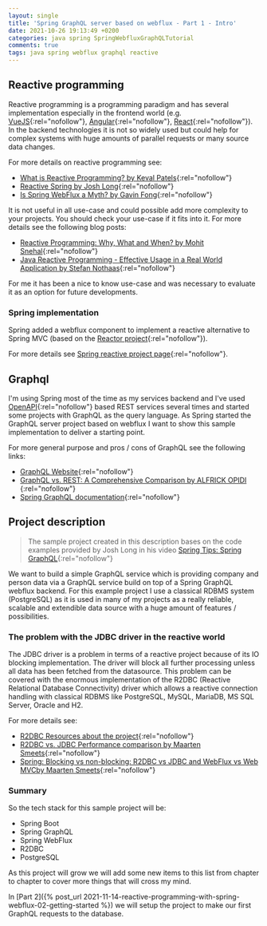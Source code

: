 ```yaml
---
layout: single
title: 'Spring GraphQL server based on webflux - Part 1 - Intro'
date: 2021-10-26 19:13:49 +0200
categories: java spring SpringWebfluxGraphQLTutorial
comments: true
tags: java spring webflux graphql reactive
---
```


## Reactive programming

Reactive programming is a programming paradigm and has several implementation especially in the frontend world (e.g. [VueJS](https://vuejs.org/){:rel="nofollow"}, [Angular](https://angular.io/){:rel="nofollow"}, [React](https://reactjs.org/){:rel="nofollow"}). In the backend technologies it is not so widely used but could help for complex systems with huge amounts of parallel requests or many source data changes.

For more details on reactive programming see:

- [What is Reactive Programming? by Keval Patels](https://medium.com/@kevalpatel2106/what-is-reactive-programming-da37c1611382){:rel="nofollow"}
- [Reactive Spring by Josh Long](https://reactivespring.io/){:rel="nofollow"}
- [Is Spring WebFlux a Myth? by Gavin Fong](https://blog.devgenius.io/is-spring-webflux-a-myth-4526c2f92413){:rel="nofollow"}

It is not useful in all use-case and could possible add more complexity to your projects. You should check your use-case if it fits into it. For more details see the following blog posts:

- [Reactive Programming: Why, What and When? by Mohit Snehal](https://blog.devgenius.io/reactive-programming-why-what-and-when-e00495cda9c4){:rel="nofollow"}
- [Java Reactive Programming - Effective Usage in a Real World Application by Stefan Nothaas](https://tech.trivago.com/2021/03/16/java-reactive-programming-effective-usage-in-a-real-world-application/){:rel="nofollow"}

For me it has been a nice to know use-case and was necessary to evaluate it as an option for future developments.

### Spring implementation

Spring added a webflux component to implement a reactive alternative to Spring MVC (based on the [Reactor project](https://projectreactor.io/){:rel="nofollow"}).

For more details see [Spring reactive project page](https://spring.io/reactive){:rel="nofollow"}.

## Graphql

I'm using Spring most of the time as my services backend and I've used [OpenAPI](https://www.openapis.org/){:rel="nofollow"} based REST services several times and started some projects with GraphQL as the query language. As Spring started the GraphQL server project based on webflux I want to show this sample implementation to deliver a starting point.

For more general purpose and pros / cons of GraphQL see the following links:

- [GraphQL Website](https://graphql.org/){:rel="nofollow"}
- [GraphQL vs. REST: A Comprehensive Comparison by ALFRICK OPIDI ](https://blog.api.rakuten.net/graphql-vs-rest/){:rel="nofollow"}
- [Spring GraphQL documentation](https://docs.spring.io/spring-graphql/docs/1.0.0-SNAPSHOT/reference/html/){:rel="nofollow"}

## Project description

> The sample project created in this description bases on the code examples provided by Josh Long in his video [Spring Tips: Spring GraphQL](https://www.youtube.com/watch?v=kVSYVhmvNCI&ab_channel=SpringDeveloper){:rel="nofollow"}

We want to build a simple GraphQL service which is providing company and person data via a GraphQL service build on top of a Spring GraphQL webflux backend. For this example project I use a classical RDBMS system (PostgreSQL) as it is used in many of my projects as a really reliable, scalable and extendible data source with a huge amount of features / possibilities.

### The problem with the JDBC driver in the reactive world

The JDBC driver is a problem in terms of a reactive project because of its IO blocking implementation. The driver will block all further processing unless all data has been fetched from the datasource. This problem can be covered with the enormous implementation of the R2DBC (Reactive Relational Database Connectivity) driver which allows a reactive connection handling with classical RDBMS like PostgreSQL, MySQL, MariaDB, MS SQL Server, Oracle and H2.

For more details see:

- [R2DBC Resources about the project](https://r2dbc.io/resources){:rel="nofollow"}
- [R2DBC vs. JDBC Performance comparison by Maarten Smeets](https://technology.amis.nl/software-development/performance-and-tuning/performance-of-relational-database-drivers-r2dbc-vs-jdbc/){:rel="nofollow"}
- [Spring: Blocking vs non-blocking: R2DBC vs JDBC and WebFlux vs Web MVCby Maarten Smeets](https://technology.amis.nl/software-development/performance-and-tuning/spring-blocking-vs-non-blocking-r2dbc-vs-jdbc-and-webflux-vs-web-mvc/){:rel="nofollow"}

### Summary

So the tech stack for this sample project will be:

- Spring Boot
- Spring GraphQL
- Spring WebFlux
- R2DBC
- PostgreSQL

As this project will grow we will add some new items to this list from chapter to chapter to cover more things that will cross my mind.

In [Part 2]({% post_url 2021-11-14-reactive-programming-with-spring-webflux-02-getting-started %}) we will setup the project to make our first GraphQL requests to the database.
